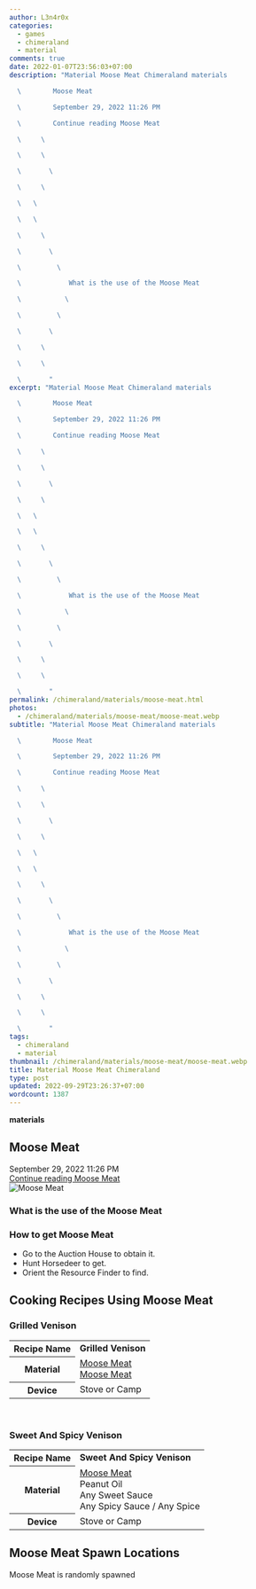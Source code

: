 ```yaml
---
author: L3n4r0x
categories:
  - games
  - chimeraland
  - material
comments: true
date: 2022-01-07T23:56:03+07:00
description: "Material Moose Meat Chimeraland materials

  \        Moose Meat

  \        September 29, 2022 11:26 PM

  \        Continue reading Moose Meat

  \     \ 

  \     \ 

  \       \ 

  \     \ 

  \   \ 

  \   \ 

  \     \ 

  \       \ 

  \         \ 

  \            What is the use of the Moose Meat

  \           \ 

  \         \ 

  \       \ 

  \     \ 

  \     \ 

  \       "
excerpt: "Material Moose Meat Chimeraland materials

  \        Moose Meat

  \        September 29, 2022 11:26 PM

  \        Continue reading Moose Meat

  \     \ 

  \     \ 

  \       \ 

  \     \ 

  \   \ 

  \   \ 

  \     \ 

  \       \ 

  \         \ 

  \            What is the use of the Moose Meat

  \           \ 

  \         \ 

  \       \ 

  \     \ 

  \     \ 

  \       "
permalink: /chimeraland/materials/moose-meat.html
photos:
  - /chimeraland/materials/moose-meat/moose-meat.webp
subtitle: "Material Moose Meat Chimeraland materials

  \        Moose Meat

  \        September 29, 2022 11:26 PM

  \        Continue reading Moose Meat

  \     \ 

  \     \ 

  \       \ 

  \     \ 

  \   \ 

  \   \ 

  \     \ 

  \       \ 

  \         \ 

  \            What is the use of the Moose Meat

  \           \ 

  \         \ 

  \       \ 

  \     \ 

  \     \ 

  \       "
tags:
  - chimeraland
  - material
thumbnail: /chimeraland/materials/moose-meat/moose-meat.webp
title: Material Moose Meat Chimeraland
type: post
updated: 2022-09-29T23:26:37+07:00
wordcount: 1387
---
```


<link
  rel="stylesheet"
  href="https://rawcdn.githack.com/dimaslanjaka/Web-Manajemen/870a349/css/bootstrap-5-3-0-alpha3-wrapper.css"
/>
<section id="bootstrap-wrapper">
  <div data-bs-theme="dark">
    <div
      class="row g-0 border rounded overflow-hidden flex-md-row mb-4 shadow-sm position-relative bg-dark text-light"
    >
      <div class="col p-4 d-flex flex-column position-static">
        <strong class="d-inline-block mb-2 text-success">materials</strong>
        <h2 class="mb-0">Moose Meat</h2>
        <div class="mb-1 text-muted">September 29, 2022 11:26 PM</div>
        <a
          href="/chimeraland/materials/moose-meat.html"
          class="stretched-link d-none text-primary"
          >Continue reading Moose Meat</a
        >
      </div>
      <div class="col-auto d-none d-md-block d-lg-block">
        <img
          src="https://www.webmanajemen.com/chimeraland/materials/moose-meat/moose-meat.webp"
          alt="Moose Meat"
        />
      </div>
    </div>
    <div class="row">
      <div class="col-lg-6 col-12 mb-2">
        <div class="card">
          <div class="card-body">
            <h3 class="card-title">What is the use of the Moose Meat</h3>
            <div class="card-text"><ul></ul></div>
          </div>
        </div>
      </div>
      <div class="col-lg-6 col-12 mb-2">
        <div class="card">
          <div class="card-body">
            <h3 class="card-title">How to get Moose Meat</h3>
            <div class="card-text">
              <ul>
                <li>Go to the Auction House to obtain it.</li>
                <li>Hunt Horsedeer to get.</li>
                <li>Orient the Resource Finder to find.</li>
              </ul>
            </div>
          </div>
        </div>
      </div>
      <div class="col-12 mb-2">
        <h2 id="cookable">Cooking Recipes Using Moose Meat</h2>
        <div id="recipe-grilled-venison">
          <h3 id="item-grilled-venison">Grilled Venison</h3>
          <div class="mb-2">
            <table class="table">
              <tr>
                <th>Recipe Name</th>
                <td><b>Grilled Venison</b></td>
              </tr>
              <tr>
                <th>Material</th>
                <td>
                  <a
                    class="text-decoration-none text-primary"
                    href="/chimeraland/materials/moose-meat.html"
                    >Moose Meat</a
                  ><br /><a
                    class="text-decoration-none text-primary"
                    href="/chimeraland/materials/moose-meat.html"
                    >Moose Meat</a
                  >
                </td>
              </tr>
              <tr>
                <th>Device</th>
                <td>Stove or Camp</td>
              </tr>
            </table>
          </div>
        </div>
        <br />
        <div id="recipe-sweet-and-spicy-venison">
          <h3 id="item-sweet-and-spicy-venison">Sweet And Spicy Venison</h3>
          <div class="mb-2">
            <table class="table">
              <tr>
                <th>Recipe Name</th>
                <td><b>Sweet And Spicy Venison</b></td>
              </tr>
              <tr>
                <th>Material</th>
                <td>
                  <a
                    class="text-decoration-none text-primary"
                    href="/chimeraland/materials/moose-meat.html"
                    >Moose Meat</a
                  ><br />Peanut Oil<br />Any Sweet Sauce<br />Any Spicy
                  Sauce<span> / </span>Any Spice
                </td>
              </tr>
              <tr>
                <th>Device</th>
                <td>Stove or Camp</td>
              </tr>
            </table>
          </div>
        </div>
      </div>
      <div class="col-12 mb-2">
        <h2>Moose Meat Spawn Locations</h2>
        <p>Moose Meat is randomly spawned</p>
      </div>
    </div>
  </div>
</section>